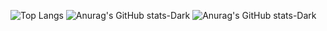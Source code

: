 ![Top Langs](https://github-readme-stats.vercel.app/api/top-langs/?username=Wapply&theme=dark#gh-dark-mode-only)
![Anurag's GitHub stats-Dark](https://github-readme-stats.vercel.app/api?username=Wapply&show_icons=true&theme=dark#gh-dark-mode-only)
![Anurag's GitHub stats-Dark](https://github-readme-stats.vercel.app/api?username=Wapply&amp;bg_color=30,e96443,904e95&amp;title_color=fff&amp;text_color=fff)
